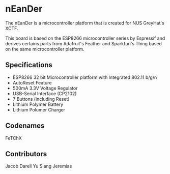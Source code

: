 # nEanDer

The nEanDer is a microcontroller platform that is created for NUS GreyHat's XCTF.

This board is based on the ESP8266 microcontroller series by Espressif and derives certains parts from Adafruit's Feather and Sparkfun's Thing based on the same microcontroller platform.

## Specifications

- ESP8266 32 bit Microcontroller platform with Integrated 802.11 b/g/n
- AutoReset Feature
- 500mA 3.3V Voltage Regulator
- USB-Serial Interface (CP2102)
- 7 Buttons (including Reset)
- Lithium Polymer Battery
- Lithium Polumer Charger

## Codenames

FeTChX

## Contributors

Jacob
Darell
Yu Siang
Jeremias